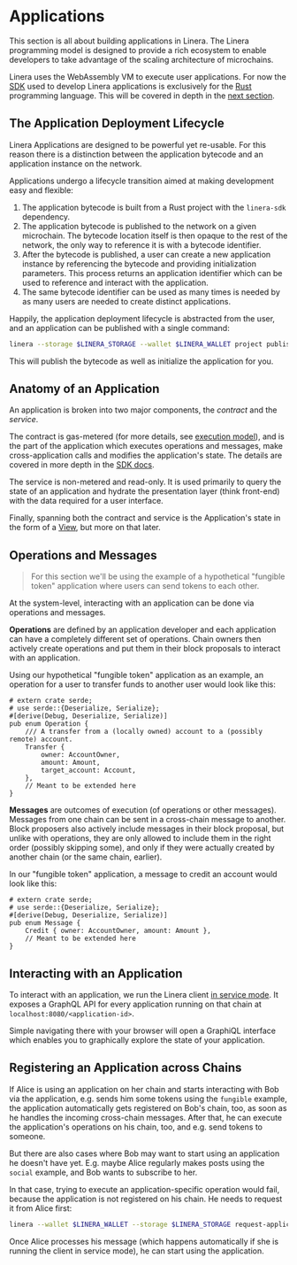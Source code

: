 # Applications

This section is all about building applications in Linera. The Linera programming
model is designed to provide a rich ecosystem to enable developers to take advantage
of the scaling architecture of microchains.

Linera uses the WebAssembly VM to execute user applications. For now
the [SDK](./sdk.md) used to develop Linera applications is exclusively for
the [Rust](https://www.rust-lang.org/) programming language. This will be
covered in depth in the [next section](./sdk.md).

## The Application Deployment Lifecycle

Linera Applications are designed to be powerful yet re-usable. For this reason
there is a distinction between the application bytecode and an application
instance on the network.

Applications undergo a lifecycle transition aimed at making development easy and
flexible:

1. The application bytecode is built from a Rust project with the `linera-sdk`
   dependency.
2. The application bytecode is published to the network on a given microchain.
   The bytecode location itself is then opaque to the rest of the network, the
   only way to reference it is with a bytecode identifier.
3. After the bytecode is published, a user can create a new application instance
   by referencing the bytecode and providing initialization parameters. This
   process returns an application identifier which can be used to reference and
   interact with the application.
4. The same bytecode identifier can be used as many times is needed by as many
   users are needed to create distinct applications.

Happily, the application deployment lifecycle is abstracted from the user, and
an application can be published with a single command:

```bash
linera --storage $LINERA_STORAGE --wallet $LINERA_WALLET project publish <path> --json-argument <init-args>
```

This will publish the bytecode as well as initialize the application for you.

## Anatomy of an Application

An application is broken into two major components, the _contract_ and the _service_.

The contract is gas-metered (for more details,
see [execution model](../advanced_topics/execution_model.md)), and is the part
of the application which executes operations and messages, make cross-application
calls and modifies the application's state. The details are covered in more
depth in the
[SDK docs](./sdk.md).

The service is non-metered and read-only. It is used primarily to query the
state of an application and hydrate the presentation layer (think front-end)
with the data required for a user interface.

Finally, spanning both the contract and service is the Application's state in
the form of a [View](./../advanced_topics/views.md), but more on that later.

## Operations and Messages

> For this section we'll be using the example of a hypothetical "fungible token"
> application where users can send tokens to each other.

At the system-level, interacting with an application can be done via operations
and messages.

**Operations** are defined by an application developer and each
application can have a completely different set of operations. Chain owners then
actively create operations and put them in their block proposals to interact
with an application.

Using our hypothetical "fungible token" application as an example, an operation
for a user to transfer funds to another user would look like this:

```rust,ignore
# extern crate serde;
# use serde::{Deserialize, Serialize};
#[derive(Debug, Deserialize, Serialize)]
pub enum Operation {
    /// A transfer from a (locally owned) account to a (possibly remote) account.
    Transfer {
        owner: AccountOwner,
        amount: Amount,
        target_account: Account,
    },
    // Meant to be extended here
}
```

**Messages** are outcomes of execution (of operations or other messages).
Messages from one chain can be sent in a cross-chain message to another. Block
proposers also actively include messages in their block proposal, but unlike with
operations, they are only allowed to include them in the right order (possibly
skipping some), and only if they were actually created by another chain (or the
same chain, earlier).

In our "fungible token" application, a message to credit an account would look like this:

```rust,ignore
# extern crate serde;
# use serde::{Deserialize, Serialize};
#[derive(Debug, Deserialize, Serialize)]
pub enum Message {
    Credit { owner: AccountOwner, amount: Amount },
    // Meant to be extended here
}
```

## Interacting with an Application

To interact with an application, we run the Linera client
[in service mode](wallet.md#node-service). It exposes a GraphQL API for every
application running on that chain at `localhost:8080/<application-id>`.

Simple navigating there with your browser will open a GraphiQL interface which
enables you to graphically explore the state of your application.

## Registering an Application across Chains

If Alice is using an application on her chain and starts interacting with Bob
via the application, e.g. sends him some tokens using the `fungible` example,
the application automatically gets registered on Bob's chain, too, as soon as
he handles the incoming cross-chain messages. After that, he can execute the
application's operations on his chain, too, and e.g. send tokens to someone.

But there are also cases where Bob may want to start using an application he
doesn't have yet. E.g. maybe Alice regularly makes posts using the `social`
example, and Bob wants to subscribe to her.

In that case, trying to execute an application-specific operation would fail,
because the application is not registered on his chain.
He needs to request it from Alice first:

```bash
linera --wallet $LINERA_WALLET --storage $LINERA_STORAGE request-application <application-id> --target-chain-id <alices-chain-id>
```

Once Alice processes his message (which happens automatically if she is running
the client in service mode), he can start using the application.
